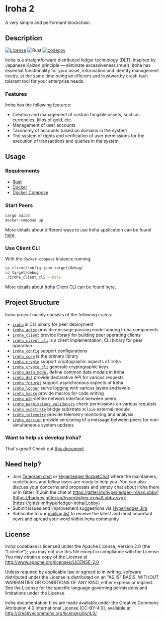 # Iroha 2

A very simple and performant blockchain.

## Description

[![License](https://img.shields.io/badge/License-Apache%202.0-blue.svg)](https://opensource.org/licenses/Apache-2.0)
![Rust](https://github.com/hyperledger/iroha/workflows/Rust/badge.svg?branch=iroha2-dev)
[![codecov](https://codecov.io/gh/hyperledger/iroha/branch/iroha2-dev/graph/badge.svg)](https://codecov.io/gh/hyperledger/iroha)


Iroha is a straightforward distributed ledger technology (DLT), inspired by Japanese Kaizen principle — eliminate excessiveness (muri). Iroha has essential functionality for your asset, information and identity management needs, at the same time being an efficient and trustworthy crash fault-tolerant tool for your enterprise needs.

### Features

Iroha has the following features:

* Creation and management of custom fungible assets, such as currencies, kilos of gold, etc.
* Management of user accounts
* Taxonomy of accounts based on domains in the system
* The system of rights and verification of user permissions for the execution of transactions and queries in the system

## Usage

### Requirements

* [Rust](https://www.rust-lang.org/learn/get-started)
* [Docker](https://docs.docker.com/get-docker/)
* [Docker Compose](https://docs.docker.com/compose/install/)

### Start Peers

```bash
cargo build
docker-compose up
```

More details about different ways to use Iroha application can be found [here](https://github.com/hyperledger/iroha/blob/iroha2-dev/iroha/README.md#usage).

### Use Client CLI
With the `docker-compose` instance running,

```bash
cp client/config.json target/debug/
cd target/debug
./iroha_client_cli --help
```

More details about Iroha Client CLI can be found [here](https://github.com/hyperledger/iroha/blob/iroha2-dev/client_cli/README.md).

## Project Structure

Iroha project mainly consists of the following crates:

* [`iroha`](cli) is CLI binary for peer deployment
* [`iroha_actor`](actor) provide message passing model among Iroha components
* [`iroha_client`](client) provide library for building peer operating clients
* [`iroha_client_cli`](client_cli) is a client implementation: CLI binary for peer operation
* [`iroha_config`](config) support configurations
* [`iroha_core`](core) is the primary library
* [`iroha_crypto`](crypto) support cryptographic aspects of Iroha
* [`iroha_crypto_cli`](crypto_cli) generate cryptographic keys
* [`iroha_data_model`](data_model) define common data models in Iroha
* [`iroha_dsl`](dsl) provide declarative API for various requests
* [`iroha_futures`](futures) support asynchronous aspects of Iroha
* [`iroha_logger`](logger) serve logging with various layers and levels
* [`iroha_macro`](macro) provide macros for code writing
* [`iroha_p2p`](p2p) define network interface between peers
* [`iroha_permissions_validators`](permissions_validators) check permissions on various requests
* [`iroha_substrate`](substrate) bridge substrate `XClaim` external module
* [`iroha_telemetry`](telemetry) provide telemetry monitoring and analysis
* [`iroha_version`](version) provide versioning of a message between peers for non-simultaneous system updates

### Want to help us develop Iroha?

That's great! 
Check out [this document](https://github.com/hyperledger/iroha/blob/iroha2-dev/CONTRIBUTING.md)

## Need help?

* Join [Telegram chat](https://t.me/hyperledgeriroha) or [Hyperledger RocketChat](https://chat.hyperledger.org/channel/iroha) where the maintainers, contributors and fellow users are ready to help you. 
You can also discuss your concerns and proposals and simply chat about Iroha there or in Gitter [![Join the chat at https://gitter.im/hyperledger-iroha/Lobby](https://badges.gitter.im/hyperledger-iroha/Lobby.svg)](https://gitter.im/hyperledger-iroha/Lobby)
* Submit issues and improvement suggestions via [Hyperledger Jira](https://jira.hyperledger.org/secure/CreateIssue!default.jspa) 
* Subscribe to our [mailing list](https://lists.hyperledger.org/g/iroha) to receive the latest and most important news and spread your word within Iroha community

## License

Iroha codebase is licensed under the Apache License,
Version 2.0 (the "License"); you may not use this file except
in compliance with the License. You may obtain a copy of the
License at http://www.apache.org/licenses/LICENSE-2.0

Unless required by applicable law or agreed to in writing, software
distributed under the License is distributed on an "AS IS" BASIS,
WITHOUT WARRANTIES OR CONDITIONS OF ANY KIND, either express or implied.
See the License for the specific language governing permissions and
limitations under the License.

Iroha documentation files are made available under the Creative Commons
Attribution 4.0 International License (CC-BY-4.0), available at
http://creativecommons.org/licenses/by/4.0/
